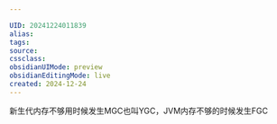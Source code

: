 ```yaml
---

UID: 20241224011839 
alias: 
tags: 
source: 
cssclass: 
obsidianUIMode: preview
obsidianEditingMode: live
created: 2024-12-24
---
```


新生代内存不够用时候发生MGC也叫YGC，JVM内存不够的时候发生FGC




